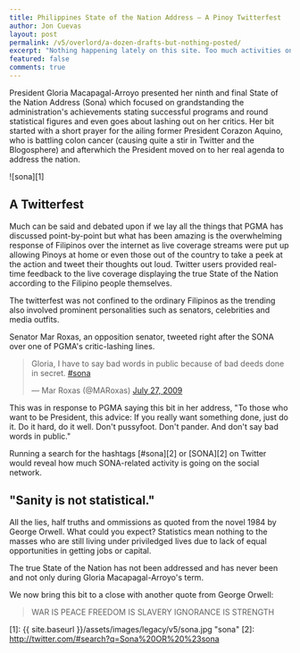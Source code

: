 ```yaml
---
title: Philippines State of the Nation Address – A Pinoy Twitterfest
author: Jon Cuevas
layout: post
permalink: /v5/overlord/a-dozen-drafts-but-nothing-posted/
excerpt: "Nothing happening lately on this site. Too much activities on marketing some projects on social networks like twitter, facebook and the rest have kept Archon Digital from blogging. It seems writing content on this site has crept down to a halt."
featured: false
comments: true
---
```


President Gloria Macapagal-Arroyo presented her ninth and final State of the Nation Address (Sona) which focused on grandstanding the administration's achievements stating successful programs and round statistical figures and even goes about lashing out on her critics. Her bit started with a short prayer for the ailing former President Corazon Aquino, who is battling colon cancer  (causing quite a stir in Twitter and the Blogosphere) and afterwhich the President moved on to her real agenda to address the nation.

![sona][1]

## A Twitterfest

Much can be said and debated upon if we lay all the things that PGMA has discussed point-by-point but what has been amazing is the overwhelming response of Filipinos over the internet as live coverage streams were put up allowing Pinoys at home or even those out of the country to take a peek at the action and tweet their thoughts out loud. Twitter users provided real-time feedback to the live coverage displaying the true State of the Nation according to the Filipino people themselves.

The twitterfest was not confined to the ordinary Filipinos as the trending also involved prominent personalities such as senators, celebrities and media outfits.

Senator Mar Roxas, an opposition senator, tweeted right after the SONA over one of  PGMA's critic-lashing lines.

<blockquote class="twitter-tweet" lang="en"><p>Gloria, I have to say bad words in public because of bad deeds done in secret. <a href="https://twitter.com/search?q=%23sona&amp;src=hash">#sona</a></p>&mdash; Mar Roxas (@MARoxas) <a href="https://twitter.com/MARoxas/statuses/2867765779">July 27, 2009</a></blockquote>
<script async src="//platform.twitter.com/widgets.js" charset="utf-8"></script>

This was in response to PGMA saying this bit in her address, "To those who want to be President, this advice: If you really want something done, just do it. Do it hard, do it well. Don't pussyfoot. Don't pander. And don't say bad words in public."

Running a search for the hashtags [#sona][2] or [SONA][2] on Twitter would reveal how much SONA-related activity is going on the social network.

## "Sanity is not statistical."

All the lies, half truths and ommissions as quoted from the novel 1984 by George Orwell. What could you expect? Statistics mean nothing to the masses who are still living under priviledged lives due to lack of equal opportunities in getting jobs or capital.

The true State of the Nation has not been addressed and has never been and not only during Gloria Macapagal-Arroyo's term.

We now bring this bit to a close with another quote from George Orwell:

<blockquote>
	<p class="lead">
	WAR IS PEACE
	FREEDOM IS SLAVERY
	IGNORANCE IS STRENGTH		
	</p>
</blockquote>

[1]: {{ site.baseurl }}/assets/images/legacy/v5/sona.jpg "sona"
[2]: http://twitter.com/#search?q=Sona%20OR%20%23sona
  